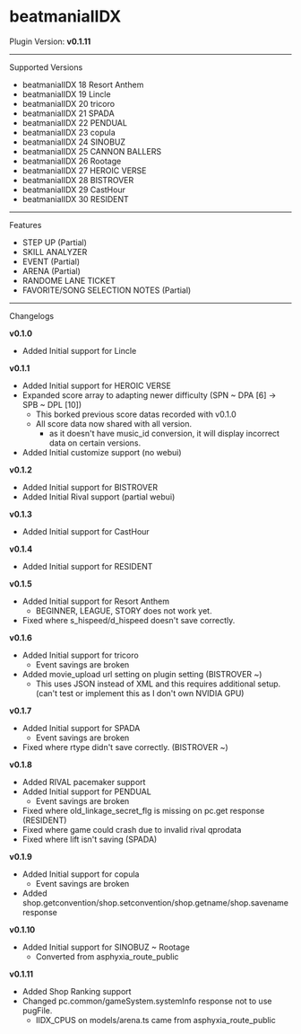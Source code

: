 # beatmaniaIIDX

Plugin Version: **v0.1.11**

---

Supported Versions

  - beatmaniaIIDX 18 Resort Anthem
  - beatmaniaIIDX 19 Lincle
  - beatmaniaIIDX 20 tricoro
  - beatmaniaIIDX 21 SPADA
  - beatmaniaIIDX 22 PENDUAL
  - beatmaniaIIDX 23 copula
  - beatmaniaIIDX 24 SINOBUZ
  - beatmaniaIIDX 25 CANNON BALLERS
  - beatmaniaIIDX 26 Rootage
  - beatmaniaIIDX 27 HEROIC VERSE
  - beatmaniaIIDX 28 BISTROVER
  - beatmaniaIIDX 29 CastHour
  - beatmaniaIIDX 30 RESIDENT

---

Features

  - STEP UP (Partial)
  - SKILL ANALYZER
  - EVENT (Partial)
  - ARENA (Partial)
  - RANDOME LANE TICKET
  - FAVORITE/SONG SELECTION NOTES (Partial)

---

Changelogs

**v0.1.0**
  - Added Initial support for Lincle

**v0.1.1**
  - Added Initial support for HEROIC VERSE
  - Expanded score array to adapting newer difficulty (SPN ~ DPA [6] -> SPB ~ DPL [10])
    - This borked previous score datas recorded with v0.1.0
    - All score data now shared with all version.
      - as it doesn't have music_id conversion, it will display incorrect data on certain versions.
  - Added Initial customize support (no webui)

**v0.1.2**
  - Added Initial support for BISTROVER
  - Added Initial Rival support (partial webui)

**v0.1.3**
  - Added Initial support for CastHour

**v0.1.4**
  - Added Initial support for RESIDENT

**v0.1.5**
  - Added Initial support for Resort Anthem
    -  BEGINNER, LEAGUE, STORY does not work yet.
  - Fixed where s_hispeed/d_hispeed doesn't save correctly.
 
**v0.1.6**
  - Added Initial support for tricoro
    - Event savings are broken
  - Added movie_upload url setting on plugin setting (BISTROVER ~)
    - This uses JSON instead of XML and this requires additional setup. (can't test or implement this as I don't own NVIDIA GPU)

**v0.1.7**
  - Added Initial support for SPADA
    - Event savings are broken
  - Fixed where rtype didn't save correctly. (BISTROVER ~)

**v0.1.8**
  - Added RIVAL pacemaker support
  - Added Initial support for PENDUAL
    - Event savings are broken
  - Fixed where old_linkage_secret_flg is missing on pc.get response (RESIDENT)
  - Fixed where game could crash due to invalid rival qprodata
  - Fixed where lift isn't saving (SPADA)

**v0.1.9**
  - Added Initial support for copula
    - Event savings are broken
  - Added shop.getconvention/shop.setconvention/shop.getname/shop.savename response

**v0.1.10**
  - Added Initial support for SINOBUZ ~ Rootage
    - Converted from asphyxia_route_public

**v0.1.11**
  - Added Shop Ranking support
  - Changed pc.common/gameSystem.systemInfo response not to use pugFile.
    - IIDX_CPUS on models/arena.ts came from asphyxia_route_public
